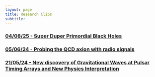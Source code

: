 ```yaml
---
layout: page
title: Research Clips
subtitle:
---
```


### [04/08/25 - Super Duper Primordial Black Holes](https://rzferreira.github.io/utopolis/2025-08-04-ResearchClip-SuperDooperPBHsFromAxions/)
### [05/06/24 - Probing the QCD axion with radio signals](https://rzferreira.github.io/utopolis/2024-06-05-ResearchClip-RadioSignalsQCDAxionConversionAroundPBH/)
### [21/05/24 - New discovery of Gravitational Waves at Pulsar Timing Arrays and New Physics Interpretation](https://rzferreira.github.io/utopolis/2024-05-21-ResearchClip-GWsAtPTAs/)
